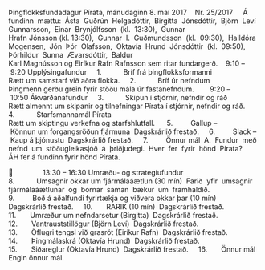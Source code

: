 Þingflokksfundadagur Pírata, mánudaginn 8. maí 2017 
 
Nr. 25/2017 
  
Á  fundinn  mættu:  Ásta  Guðrún  Helgadóttir,  Birgitta  Jónsdóttir,  Björn  Leví 
Gunnarsson,  Einar  Brynjólfsson  (kl.  13:30),  Gunnar  Hrafn Jónsson (kl. 13:30), 
Gunnar  I.  Guðmundsson  (kl.  09:30),  Halldóra  Mogensen,  Jón  Þór  Ólafsson, 
Oktavía  Hrund  Jónsdóttir  (kl.  09:50),  Þórhildur  Sunna  Ævarsdóttir,  Baldur 
Karl Magnússon og Eiríkur Rafn Rafnsson sem ritar fundargerð. 
 
9:10 – 9:20 Upplýsingafundur 
  
1.           Bríf frá þingflokksformanni 
Rætt um samstarf við aðra flokka. 
  
2.           Bríf úr nefndum 
Þingmenn gerðu grein fyrir stöðu mála úr fastanefndum. 
  
  
9:20 – 10:50 Ákvarðanafundur 
  
3.           Skipun í stjórnir, nefndir og ráð 
Rætt almennt um skipanir og tilnefningar Pírata í stjórnir, nefndir og ráð. 
 
4.           Starfsmannamál Pírata 
Rætt um skiptingu verkefna og starfshlutfall.  
  
5.         Gallup – Könnun um forgangsröðun fjármuna 
Dagskrárlið frestað. 
  
6.         Slack – Kaup á þjónustu 
Dagskrárlið frestað. 
  
7.         Önnur mál 
A.  Fundur  með  nefnd  um  stöðugleikasjóð  á  þriðjudegi.  Hver  fer  fyrir  hönd 
Pírata? 
ÁH fer á fundinn fyrir hönd Pírata. 
  
  

  
  
  
  
  
13:30 – 16:30 Umræðu- og strategíufundur 
  
8.           Umsagnir okkar um fjármálaáætlun (30 mín) 
Farið  yfir  umsagnir  fjármálaáætlunar  og  bornar  saman  bækur  um 
framhaldið. 
 
  
9.         Boð á aðalfundi fyrirtækja og viðvera okkar þar (10 mín) 
Dagskrárlið frestað. 
  
10.       RARIK (10 mín) 
Dagskrárlið frestað. 
  
11.       Umræður um nefndarsetur (Birgitta) 
Dagskrárlið frestað. 
  
12.       Vantrauststillögur (Björn Leví) 
Dagskrárlið frestað. 
  
13.       Öflugri tengsl við grasrót (Eiríkur Rafn) 
Dagskrárlið frestað. 
  
14.       Þingmálaskrá (Oktavía Hrund) 
Dagskrárlið frestað. 
  
15.       Siðareglur (Oktavía Hrund) 
Dagskrárlið frestað. 
  
16.       Önnur mál 
Engin önnur mál. 
  
 

